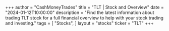 +++
author = "CashMoneyTrades"
title = "TLT | Stock and Overview"
date = "2024-01-12T10:00:00"
description = "Find the latest information about trading TLT stock for a full financial overview to help with your stock trading and investing."
tags = [
"Stocks",
]
layout = "stocks"
ticker = "TLT"
+++
        


    
        